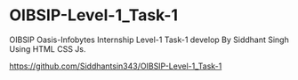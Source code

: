 # OIBSIP-Level-1_Task-1
OIBSIP Oasis-Infobytes Internship Level-1 Task-1 develop By Siddhant Singh Using HTML CSS Js.

https://github.com/Siddhantsin343/OIBSIP-Level-1_Task-1
